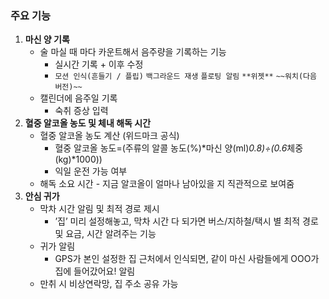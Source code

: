 ### 주요 기능

1. **마신 양 기록**
    - 술 마실 때 마다 카운트해서 음주량을 기록하는 기능
        - 실시간 기록 + 이후 수정
        - `모션 인식(흔들기 / 플립)` `백그라운드 재생` `플로팅 알림` `**위젯**` `~~워치(다음 버전)~~`
    - 캘린더에 음주일 기록
        - 숙취 증상 입력
2. **혈중 알코올 농도 및 체내 해독 시간**
    - 혈중 알코올 농도 계산 (위드마크 공식)
        - 혈중 알코올 농도=(주류의 알콜 농도(%)*마신 양(ml)*0.8)÷(0.6*체중(kg)*1000))
        - 익일 운전 가능 여부
    - 해독 소요 시간 - 지금 알코올이 얼마나 남아있을 지 직관적으로 보여줌
3. **안심 귀가**
    - 막차 시간 알림 및 최적 경로 제시
        - ’집’ 미리 설정해놓고, 막차 시간 다 되가면 버스/지하철/택시 별 최적 경로 및 요금, 시간 알려주는 기능
    - 귀가 알림
        - GPS가 본인 설정한 집 근처에서 인식되면, 같이 마신 사람들에게 OOO가 집에 들어갔어요! 알림
    - 만취 시 비상연락망, 집 주소 공유 가능